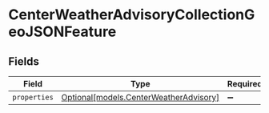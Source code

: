# CenterWeatherAdvisoryCollectionGeoJSONFeature


## Fields

| Field                                                                        | Type                                                                         | Required                                                                     | Description                                                                  |
| ---------------------------------------------------------------------------- | ---------------------------------------------------------------------------- | ---------------------------------------------------------------------------- | ---------------------------------------------------------------------------- |
| `properties`                                                                 | [Optional[models.CenterWeatherAdvisory]](../models/centerweatheradvisory.md) | :heavy_minus_sign:                                                           | N/A                                                                          |